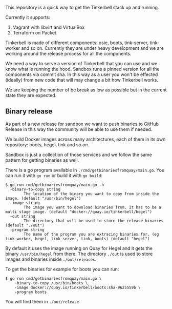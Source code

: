This repository is a quick way to get the Tinkerbell stack up and running.

Currently it supports:

1. Vagrant with libvirt and VirtualBox
2. Terraform on Packet

Tinkerbell is made of different components: osie, boots, tink-server,
tink-worker and so on. Currently they are under heavy development and we are
working around the release process for all the components.

We need a way to serve a version of Tinkerbell that you can use and we know what
is running the hood. Sandbox runs a pinned version for all the components via
commit sha. In this way as a user you won't be effected (ideally) from new code
that will may change a bit how Tinkerbell works.

We are keeping the number of bc break as low as possible but in the current
state they are expected.

## Binary release

As part of a new release for sandbox we want to push binaries to GitHub Release
in this way the community will be able to use them if needed.

We build Docker images across many architectures, each of them in its own
repository: boots, hegel, tink and so on.

Sandbox is just a collection of those services and we follow the same pattern
for getting binaries as well.

There is a go program available in `./cmd/getbinariesfromquay/main.go`. You can
run it with `go run` or build it with `go build`:

```terminal
$ go run cmd/getbinariesfromquay/main.go -h
  -binary-to-copy string
        The location of the binary you want to copy from inside the image. (default "/usr/bin/hegel")
  -image string
        The image you want to download binaries from. It has to be a multi stage image. (default "docker://quay.io/tinkerbell/hegel")
  -out string
        The directory that will be used to store the release binaries (default "./out")
  -program string
        The name of the program you are extracing binaries for. (eg tink-worker, hegel, tink-server, tink, boots) (default "hegel")
```

By default it uses the image running on Quay for Hegel and it gets the binary
`/usr/bin/hegel` from there. The directory `./out` is used to store images and
binaries inside `./out/releases`.

To get the binaries for example for boots you can run:

```terminal
$ go run cmd/getbinariesfromquay/main.go \
    -binary-to-copy /usr/bin/boots \
    -image docker://quay.io/tinkerbell/boots:sha-9625559b \
    -program boots
```

You will find them in `./out/release`
